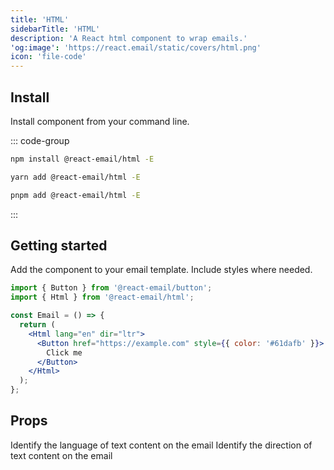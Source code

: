 ```yaml
---
title: 'HTML'
sidebarTitle: 'HTML'
description: 'A React html component to wrap emails.'
'og:image': 'https://react.email/static/covers/html.png'
icon: 'file-code'
---
```


## Install

Install component from your command line.

::: code-group

```sh npm
npm install @react-email/html -E
```

```sh yarn
yarn add @react-email/html -E
```

```sh pnpm
pnpm add @react-email/html -E
```

:::

## Getting started

Add the component to your email template. Include styles where needed.

```jsx
import { Button } from '@react-email/button';
import { Html } from '@react-email/html';

const Email = () => {
  return (
    <Html lang="en" dir="ltr">
      <Button href="https://example.com" style={{ color: '#61dafb' }}>
        Click me
      </Button>
    </Html>
  );
};
```

## Props

<ResponseField name="lang" type="string" default="en">
  Identify the language of text content on the email
</ResponseField>
<ResponseField name="dir" type="string" default="ltr" >
  Identify the direction of text content on the email
</ResponseField>

